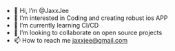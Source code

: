 - 👋 Hi, I’m @JaxxJee
- 👀 I’m interested in Coding and creating robust ios APP
- 🌱 I’m currently learning CI/CD
- 💞️ I’m looking to collaborate on open source projects
- 📫 How to reach me jaxxjee@gmail.com

<!---
JaxxJee/JaxxJee is a ✨ special ✨ repository because its `README.md` (this file) appears on your GitHub profile.
You can click the Preview link to take a look at your changes.
--->
